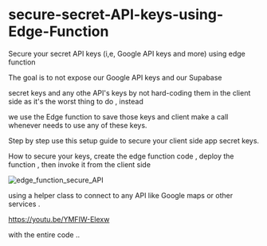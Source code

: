 # secure-secret-API-keys-using-Edge-Function
Secure your secret API keys (i,e, Google API keys and more) using edge function

The goal is to not expose our Google API keys and our Supabase 

secret keys and any othe API's keys by not hard-coding them in the client side as it's the worst thing to do , instead 

we use the Edge function to save those keys and client make a call whenever needs to use any of these keys.  

Step by step use this setup guide to secure your client side app secret keys.

How to secure your keys, create the edge function code , deploy the function , then invoke it from the client side

![edge_function_secure_API](https://github.com/user-attachments/assets/8f69ea04-8de1-47a0-ba35-cfef536a8c8a)


using a helper class to connect to any API like Google maps or other services .

  https://youtu.be/YMFIW-Elexw  

with the entire code ..


